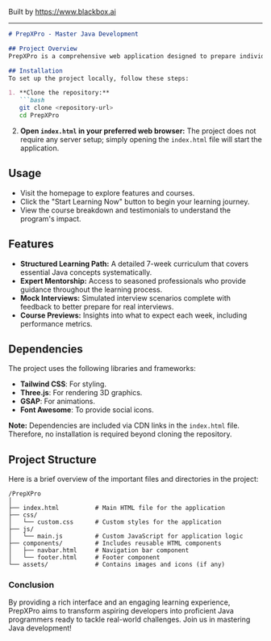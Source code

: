 
Built by https://www.blackbox.ai

---

```markdown
# PrepXPro - Master Java Development

## Project Overview
PrepXPro is a comprehensive web application designed to prepare individuals for Java development interviews through structured learning paths, expert mentorship, and practical experience. This platform offers real-world practice along with feedback, helping users to master the Java programming language over a 7-week course.

## Installation
To set up the project locally, follow these steps:

1. **Clone the repository:**
   ```bash
   git clone <repository-url>
   cd PrepXPro
   ```

2. **Open `index.html` in your preferred web browser:**
   The project does not require any server setup; simply opening the `index.html` file will start the application.

## Usage
- Visit the homepage to explore features and courses.
- Click the "Start Learning Now" button to begin your learning journey.
- View the course breakdown and testimonials to understand the program's impact.

## Features
- **Structured Learning Path:** A detailed 7-week curriculum that covers essential Java concepts systematically.
- **Expert Mentorship:** Access to seasoned professionals who provide guidance throughout the learning process.
- **Mock Interviews:** Simulated interview scenarios complete with feedback to better prepare for real interviews.
- **Course Previews:** Insights into what to expect each week, including performance metrics.

## Dependencies
The project uses the following libraries and frameworks:
- **Tailwind CSS**: For styling.
- **Three.js**: For rendering 3D graphics.
- **GSAP**: For animations.
- **Font Awesome**: To provide social icons.

**Note:** Dependencies are included via CDN links in the `index.html` file. Therefore, no installation is required beyond cloning the repository.

## Project Structure
Here is a brief overview of the important files and directories in the project:

```
/PrepXPro
│
├── index.html          # Main HTML file for the application
├── css/
│   └── custom.css      # Custom styles for the application
├── js/
│   └── main.js         # Custom JavaScript for application logic
├── components/         # Includes reusable HTML components
│   ├── navbar.html     # Navigation bar component
│   └── footer.html     # Footer component
└── assets/             # Contains images and icons (if any)
```

### Conclusion
By providing a rich interface and an engaging learning experience, PrepXPro aims to transform aspiring developers into proficient Java programmers ready to tackle real-world challenges. Join us in mastering Java development!
```